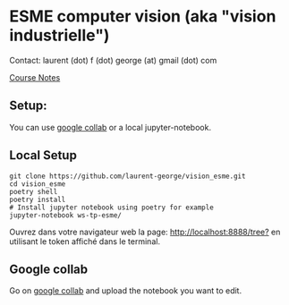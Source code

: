 # ESME computer vision (aka "vision industrielle")

Contact: laurent (dot) f (dot) george (at) gmail (dot) com

[Course Notes](./course_notes/)

Setup:
-------

You can use [google collab](https://colab.research.google.com/) or a local jupyter-notebook.


## Local Setup


    git clone https://github.com/laurent-george/vision_esme.git
    cd vision_esme
    poetry shell
    poetry install
    # Install jupyter notebook using poetry for example
    jupyter-notebook ws-tp-esme/


Ouvrez dans votre navigateur web la page: [http://localhost:8888/tree?](http://localhost:8888/tree?) en utilisant le token affiché dans le terminal.


## Google collab

Go on [google collab](https://colab.research.google.com/) and upload the notebook you want to edit.


